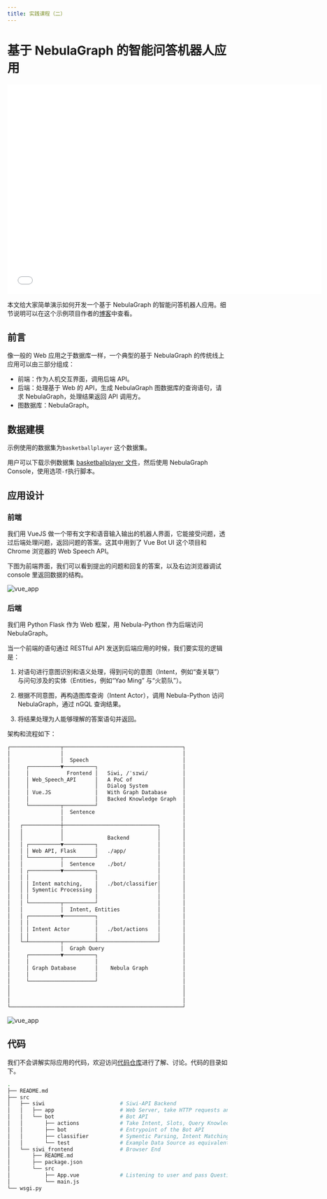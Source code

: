 ```yaml
---
title: 实践课程（二）
---
```

# 基于 NebulaGraph 的智能问答机器人应用

<iframe src="//player.bilibili.com/player.html?aid=647525312&bvid=BV1he4y1W76N&cid=891346458&page=1" scrolling="no" border="0" frameborder="no" framespacing="0" allowfullscreen="true" width="720px" height="480px"> </iframe>

本文给大家简单演示如何开发一个基于 NebulaGraph 的智能问答机器人应用。细节说明可以在这个示例项目作者的[博客](https://www.siwei.io/siwi)中查看。

## 前言

像一般的 Web 应用之于数据库一样，一个典型的基于 NebulaGraph 的传统线上应用可以由三部分组成：

- 前端：作为人机交互界面，调用后端 API。
- 后端：处理基于 Web 的 API，生成 NebulaGraph 图数据库的查询语句，请求 NebulaGraph，处理结果返回 API 调用方。
- 图数据库：NebulaGraph。

## 数据建模

示例使用的数据集为`basketballplayer` 这个数据集。

用户可以下载示例数据集 [basketballplayer 文件](https://docs.nebula-graph.io/2.0/basketballplayer-2.X.ngql)，然后使用 NebulaGraph Console，使用选项`-f`执行脚本。

## 应用设计

### 前端

我们用 VueJS 做一个带有文字和语音输入输出的机器人界面，它能接受问题，透过后端处理问题，返回问题的答案。这其中用到了 Vue Bot UI 这个项目和 Chrome 浏览器的 Web Speech API。

下图为前端界面，我们可以看到提出的问题和回复的答案，以及右边浏览器调试 console 里返回数据的结构。

![vue_app](https://docs-cdn.nebula-graph.com.cn/figures/courses/vue_app_221117.png)

### 后端

我们用 Python Flask 作为 Web 框架，用 Nebula-Python 作为后端访问 NebulaGraph。

当一个前端的语句通过 RESTful API 发送到后端应用的时候，我们要实现的逻辑是：

1. 对语句进行意图识别和语义处理，得到问句的意图（Intent，例如“查关联”）与问句涉及的实体（Entities，例如“Yao Ming” 与“火箭队”）。

2. 根据不同意图，再构造图库查询（Intent Actor），调用 Nebula-Python 访问 NebulaGraph，通过 nGQL 查询结果。

3. 将结果处理为人能够理解的答案语句并返回。

架构和流程如下：

```bash
┌────────────────┬──────────────────────────────────────┐
│                │                                      │
│                │  Speech                              │
│     ┌──────────▼──────────┐                           │
│     │            Frontend │   Siwi, /ˈsɪwi/           │
│     │ Web_Speech_API      │   A PoC of                │
│     │                     │   Dialog System           │
│     │ Vue.JS              │   With Graph Database     │
│     │                     │   Backed Knowledge Graph  │
│     └──────────┬──────────┘                           │
│                │  Sentence                            │
│                │                                      │
│   ┌────────────┼──────────────────────────────┐       │
│   │            │                              │       │
│   │            │              Backend         │       │
│   │ ┌──────────▼──────────┐                   │       │
│   │ │ Web API, Flask      │   ./app/          │       │
│   │ └──────────┬──────────┘                   │       │
│   │            │  Sentence    ./bot/          │       │
│   │ ┌──────────▼──────────┐                   │       │
│   │ │                     │                   │       │
│   │ │ Intent matching,    │   ./bot/classifier│       │
│   │ │ Symentic Processing │                   │       │
│   │ │                     │                   │       │
│   │ └──────────┬──────────┘                   │       │
│   │            │  Intent, Entities            │       │
│   │ ┌──────────▼──────────┐                   │       │
│   │ │                     │                   │       │
│   │ │ Intent Actor        │   ./bot/actions   │       │
│   │ │                     │                   │       │
│   └─┴──────────┬──────────┴───────────────────┘       │
│                │  Graph Query                         │
│     ┌──────────▼──────────┐                           │
│     │                     │                           │
│     │ Graph Database      │    Nebula Graph           │
│     │                     │                           │
│     └─────────────────────┘                           │
│                                                       │
│                                                       │
│                                                       │
└───────────────────────────────────────────────────────┘
```

![vue_app](https://docs-cdn.nebula-graph.com.cn/figures/courses/answer_221117.png)

## 代码

我们不会讲解实际应用的代码，欢迎访问[代码仓库](https://github.com/wey-gu/nebula-siwi/)进行了解、讨论。代码的目录如下。

```bash
.
├── README.md
├── src
│   ├── siwi                        # Siwi-API Backend
│   │   ├── app                     # Web Server, take HTTP requests and calls Bot API
│   │   └── bot                     # Bot API
│   │       ├── actions             # Take Intent, Slots, Query Knowledge Graph here
│   │       ├── bot                 # Entrypoint of the Bot API
│   │       ├── classifier          # Symentic Parsing, Intent Matching, Slot Filling
│   │       └── test                # Example Data Source as equivalent/mocked module
│   └── siwi_frontend               # Browser End
│       ├── README.md
│       ├── package.json
│       └── src
│           ├── App.vue             # Listening to user and pass Questions to Siwi-API
│           └── main.js
└── wsgi.py
```
